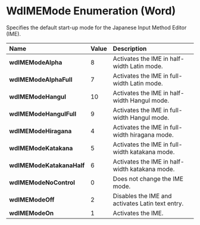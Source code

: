 
# WdIMEMode Enumeration (Word)

Specifies the default start-up mode for the Japanese Input Method Editor (IME).



|**Name**|**Value**|**Description**|
|:-----|:-----|:-----|
|**wdIMEModeAlpha**|8|Activates the IME in half-width Latin mode.|
|**wdIMEModeAlphaFull**|7|Activates the IME in full-width Latin mode.|
|**wdIMEModeHangul**|10|Activates the IME in half-width Hangul mode.|
|**wdIMEModeHangulFull**|9|Activates the IME in full-width Hangul mode.|
|**wdIMEModeHiragana**|4|Activates the IME in full-width hiragana mode.|
|**wdIMEModeKatakana**|5|Activates the IME in full-width katakana mode.|
|**wdIMEModeKatakanaHalf**|6|Activates the IME in half-width katakana mode.|
|**wdIMEModeNoControl**|0|Does not change the IME mode.|
|**wdIMEModeOff**|2|Disables the IME and activates Latin text entry.|
|**wdIMEModeOn**|1|Activates the IME.|
